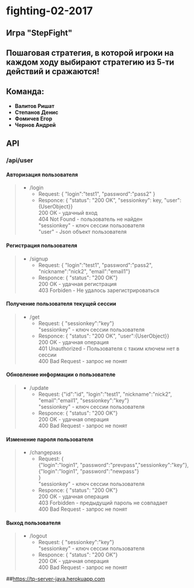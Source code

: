 # fighting-02-2017
## Игра "StepFight"
## Пошаговая стратегия, в которой игроки на каждом ходу выбирают стратегию из 5-ти действий и сражаются!
## Команда:
* **Валитов Ришат**
* **Степанов Денис**
* **Фомичев Егор**
* **Чернов Андрей**

## API
### /api/user
#### Авторизация пользователя  
>* /login 
>   * Request: 
        { "login":"test1",
          "password":"pass2" }
>   * Responce:
        { "status": "200 OK", "sessionkey": key, "user":{UserObject}}        
         200 OK - удачный вход  
         404 Not Found - пользователь не найден  
         "sessionkey" - ключ сессии пользователя  
         "user" - Json объект пользователя 
          
#### Регистрация пользователя  
>* /signup
>    * Request: 
        { "login":"test1",
          "password":"pass2", "nickname":"nick2", "email":"email1"}
>    * Responce:
        { "status": "200 OK"}        
         200 OK - удачная регистрация  
         403 Forbiden - Не удалось зарегистрироваться  

#### Получение пользователя текущей сессии  
>* /get
>    * Request: 
            { "sessionkey":"key"}  
            "sessionkey" - ключ сессии пользователя
>    * Responce:
            { "status": "200 OK", "user":{UserObject}}        
             200 OK - удачная операция  
             401 Unauthorized - Пользователя с таким ключем нет в сессии  
             400 Bad Request - запрос не понят  

#### Обновление информации о пользователе  
>* /update
>    * Request: 
            {"id":"id", "login":"test1", "nickname":"nick2", "email":"email1", "sessionkey":"key"}  
            "sessionkey" - ключ сессии пользователя
>    * Responce:
            { "status": "200 OK"}        
             200 OK - удачная операция  
             400 Bad Request - запрос не понят 
               
#### Изменение пароля пользователя  
>* /changepass
>    * Request: 
            {  
                {"login":"login1", "password":"prevpass","sessionkey":"key"},  
                {"login":"login1", "password":"newpass"}  
            }  
            "sessionkey" - ключ сессии пользователя
>    * Responce:
            { "status": "200 OK"}        
             200 OK - удачная операция  
             403 Forbidden - предыдущий пароль не совпадает  
             400 Bad Request - запрос не понят  
             
#### Выход пользователя  
>* /logout
>     * Request: 
             { "sessionkey":"key"}  
             "sessionkey" - ключ сессии пользователя
>     * Responce:
             { "status": "200 OK"}        
              200 OK - удачная операция  
              400 Bad Request - запрос не понят



##<https://tp-server-java.herokuapp.com>